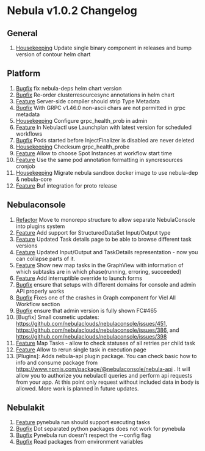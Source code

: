 # Nebula v1.0.2 Changelog

## General
1. [Housekeeping](https://github.com/nebulaclouds/nebula/pull/2572) Update single binary component in releases and bump version of contour helm chart


## Platform
1. [Bugfix](https://github.com/nebulaclouds/nebula/pull/2539) fix nebula-deps helm chart version
1. [Bugfix](https://github.com/nebulaclouds/nebula/pull/2542) Re-order clusterresourcesync annotations in helm chart
1. [Feature](https://github.com/nebulaclouds/nebula/issues/2516) Server-side compiler should strip Type Metadata
1. [Bugfix](https://github.com/nebulaclouds/nebula/issues/2444) With GRPC v1.46.0 non-ascii chars are not permitted in grpc metadata
1. [Housekeeping](https://github.com/nebulaclouds/nebula/issues/1698) Configure grpc_health_prob in admin
1. [Feature](https://github.com/nebulaclouds/nebula/issues/2329) In Nebulactl use Launchplan with latest version for scheduled workflows
1. [Bugfix](https://github.com/nebulaclouds/nebula/issues/2262) Pods started before InjectFinalizer is disabled are never deleted
1. [Housekeeping](https://github.com/nebulaclouds/nebula/issues/2504) Checksum grpc_health_probe
1. [Feature](https://github.com/nebulaclouds/nebula/issues/2284) Allow to choose Spot Instances at workflow start time
1. [Feature](https://github.com/nebulaclouds/nebula/pull/2439) Use the same pod annotation formatting in syncresources cronjob
1. [Housekeeping](https://github.com/nebulaclouds/nebula/pull/2446) Migrate nebula sandbox docker image to use nebula-dep & nebula-core
1. [Feature](https://github.com/nebulaclouds/nebulaidl/pull/300) Buf integration for proto release


## Nebulaconsole
1. [Refactor](https://github.com/nebulaclouds/nebulaconsole/issues/431) Move to monorepo structure to allow separate NebulaConsole into plugins system
1. [Feature](https://github.com/nebulaclouds/nebulaconsole/issues/414) Add support for StructuredDataSet Input/Output type
1. [Feature](https://github.com/nebulaclouds/nebulaconsole/issues/448) Updated Task details page to be able to browse different task versions
1. [Feature](https://github.com/nebulaclouds/nebulaconsole/issues/445) Updated Input/Output and TaskDetails representation - now you can collapse parts of it.
1. [Feature](https://github.com/nebulaclouds/nebulaconsole/issues/311) Show new map tasks in the GraphView with information of which subtasks are in which phase(running, erroring, succeeded)
1. [Feature](https://github.com/nebulaclouds/nebula/issues/2284) Add interruptible override to launch forms
1. [Bugfix](https://github.com/nebulaclouds/nebulaconsole/issues/463) ensure that setups with different domains for console and admin API properly works
1. [Bugfix](https://github.com/nebulaclouds/nebulaconsole/issues/416) Fixes one of the crashes in Graph component for Viel All Workflow section
1. [Bugfix](https://github.com/nebulaclouds/nebulaconsole/issues/465) ensure that admin version is fully shown FC#465
1. [Bugfix] Small cosmetic updates: https://github.com/nebulaclouds/nebulaconsole/issues/451, https://github.com/nebulaclouds/nebulaconsole/issues/386, and https://github.com/nebulaclouds/nebulaconsole/issues/398
1. [Feature](https://github.com/nebulaclouds/nebulaconsole/issues/312) Map Tasks - allow to check statuses of all retries per child task
1. [Feature](https://github.com/nebulaclouds/nebulaconsole/issues/461) Allow to rerun single task in execution page
1. [Plugins]: Adds nebula-api plugin package. You can check basic how to info and consume package from https://www.npmjs.com/package/@nebulaconsole/nebula-api . It will allow you to authorize you nebulactl queries and perform api requests from your app. At this point only request without included data in body is allowed. More work is planned in future updates.


## Nebulakit
1. [Feature](https://github.com/nebulaclouds/nebula/issues/2471) pynebula run should support executing tasks
1. [Bugfix](https://github.com/nebulaclouds/nebula/issues/2476) Dot separated python packages does not work for pynebula
1. [Bugfix](https://github.com/nebulaclouds/nebula/issues/2474) Pynebula run doesn't respect the --config flag
1. [Bugfix](https://github.com/nebulaclouds/nebulakit/pull/1002) Read packages from environment variables

